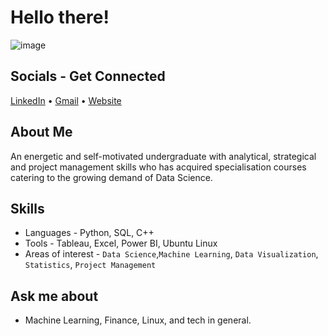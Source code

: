# Hello there!
![image](https://user-images.githubusercontent.com/76247382/184879367-64a55cd9-af24-47d6-bc25-b4324c03daef.png)
## Socials - Get Connected
[LinkedIn](https://www.linkedin.com/in/tanmay-here/) &bullet; [Gmail](mehtatanmay9211@gmail.com) &bullet; [Website](https://sites.google.com/student.onlinedegree.iitm.ac.in/tanmay-mehta/student-portfolio)

## About Me
An energetic and self-motivated undergraduate with analytical, strategical and project management skills who has acquired specialisation courses catering to the growing demand of Data Science.

## Skills
* Languages - Python, SQL, C++
* Tools - Tableau, Excel, Power BI, Ubuntu Linux
* Areas of interest - `Data Science`,`Machine Learning`, `Data Visualization`, `Statistics`, `Project Management`

## Ask me about

- Machine Learning, Finance, Linux, and tech in general.
